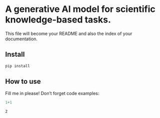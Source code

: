 # A generative AI model for scientific knowledge-based tasks.

<!-- WARNING: THIS FILE WAS AUTOGENERATED! DO NOT EDIT! -->

This file will become your README and also the index of your
documentation.

## Install

``` sh
pip install 
```

## How to use

Fill me in please! Don’t forget code examples:

``` python
1+1
```

    2
